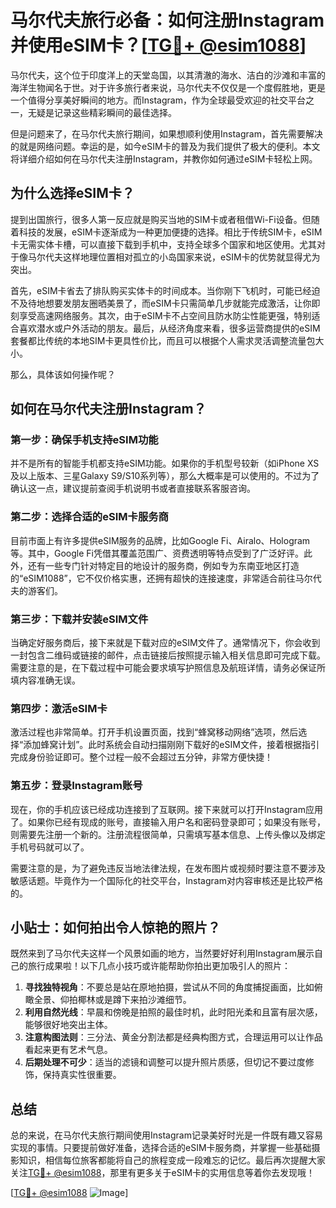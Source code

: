 # 马尔代夫旅行必备：如何注册Instagram并使用eSIM卡？[[TG💪+ @esim1088](https://t.me/s/esim1088)]

马尔代夫，这个位于印度洋上的天堂岛国，以其清澈的海水、洁白的沙滩和丰富的海洋生物闻名于世。对于许多旅行者来说，马尔代夫不仅仅是一个度假胜地，更是一个值得分享美好瞬间的地方。而Instagram，作为全球最受欢迎的社交平台之一，无疑是记录这些精彩瞬间的最佳选择。

但是问题来了，在马尔代夫旅行期间，如果想顺利使用Instagram，首先需要解决的就是网络问题。幸运的是，如今eSIM卡的普及为我们提供了极大的便利。本文将详细介绍如何在马尔代夫注册Instagram，并教你如何通过eSIM卡轻松上网。

## 为什么选择eSIM卡？

提到出国旅行，很多人第一反应就是购买当地的SIM卡或者租借Wi-Fi设备。但随着科技的发展，eSIM卡逐渐成为一种更加便捷的选择。相比于传统SIM卡，eSIM卡无需实体卡槽，可以直接下载到手机中，支持全球多个国家和地区使用。尤其对于像马尔代夫这样地理位置相对孤立的小岛国家来说，eSIM卡的优势就显得尤为突出。

首先，eSIM卡省去了排队购买实体卡的时间成本。当你刚下飞机时，可能已经迫不及待地想要发朋友圈晒美景了，而eSIM卡只需简单几步就能完成激活，让你即刻享受高速网络服务。其次，由于eSIM卡不占空间且防水防尘性能更强，特别适合喜欢潜水或户外活动的朋友。最后，从经济角度来看，很多运营商提供的eSIM套餐都比传统的本地SIM卡更具性价比，而且可以根据个人需求灵活调整流量包大小。

那么，具体该如何操作呢？

## 如何在马尔代夫注册Instagram？

### 第一步：确保手机支持eSIM功能

并不是所有的智能手机都支持eSIM功能。如果你的手机型号较新（如iPhone XS及以上版本、三星Galaxy S9/S10系列等），那么大概率是可以使用的。不过为了确认这一点，建议提前查阅手机说明书或者直接联系客服咨询。

### 第二步：选择合适的eSIM卡服务商

目前市面上有许多提供eSIM服务的品牌，比如Google Fi、Airalo、Hologram等。其中，Google Fi凭借其覆盖范围广、资费透明等特点受到了广泛好评。此外，还有一些专门针对特定目的地设计的服务商，例如专为东南亚地区打造的“eSIM1088”，它不仅价格实惠，还拥有超快的连接速度，非常适合前往马尔代夫的游客们。

### 第三步：下载并安装eSIM文件

当确定好服务商后，接下来就是下载对应的eSIM文件了。通常情况下，你会收到一封包含二维码或链接的邮件，点击链接后按照提示输入相关信息即可完成下载。需要注意的是，在下载过程中可能会要求填写护照信息及航班详情，请务必保证所填内容准确无误。

### 第四步：激活eSIM卡

激活过程也非常简单。打开手机设置页面，找到“蜂窝移动网络”选项，然后选择“添加蜂窝计划”。此时系统会自动扫描刚刚下载好的eSIM文件，接着根据指引完成身份验证即可。整个过程一般不会超过五分钟，非常方便快捷！

### 第五步：登录Instagram账号

现在，你的手机应该已经成功连接到了互联网。接下来就可以打开Instagram应用了。如果你已经有现成的账号，直接输入用户名和密码登录即可；如果没有账号，则需要先注册一个新的。注册流程很简单，只需填写基本信息、上传头像以及绑定手机号码就可以了。

需要注意的是，为了避免违反当地法律法规，在发布图片或视频时要注意不要涉及敏感话题。毕竟作为一个国际化的社交平台，Instagram对内容审核还是比较严格的。

## 小贴士：如何拍出令人惊艳的照片？

既然来到了马尔代夫这样一个风景如画的地方，当然要好好利用Instagram展示自己的旅行成果啦！以下几点小技巧或许能帮助你拍出更加吸引人的照片：

1. **寻找独特视角**：不要总是站在原地拍摄，尝试从不同的角度捕捉画面，比如俯瞰全景、仰拍椰林或是蹲下来拍沙滩细节。
2. **利用自然光线**：早晨和傍晚是拍照的最佳时机，此时阳光柔和且富有层次感，能够很好地突出主体。
3. **注意构图法则**：三分法、黄金分割法都是经典构图方式，合理运用可以让作品看起来更有艺术气息。
4. **后期处理不可少**：适当的滤镜和调整可以提升照片质感，但切记不要过度修饰，保持真实性很重要。

## 总结

总的来说，在马尔代夫旅行期间使用Instagram记录美好时光是一件既有趣又容易实现的事情。只要提前做好准备，选择合适的eSIM卡服务商，并掌握一些基础摄影知识，相信每位旅客都能将自己的旅程变成一段难忘的记忆。最后再次提醒大家关注[TG💪+ @esim1088](https://t.me/s/esim1088)，那里有更多关于eSIM卡的实用信息等着你去发现哦！

[[TG💪+ @esim1088](https://t.me/s/esim1088) ![Image](https://i.postimg.cc/4NQfJmqS/Snipaste-2025-05-13-00-14-12.png)]